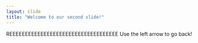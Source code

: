 ```yaml
---
layout: slide
title: "Welcome to our second slide!"
---
```

REEEEEEEEEEEEEEEEEEEEEEEEEEEEEEEEEEE
Use the left arrow to go back!
